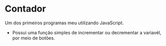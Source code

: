 # Contador
Um dos primeiros programas meu utilizando JavaScript.

* Possui uma função simples de incrementar ou decrementar a variavél, por meio de botões. 
